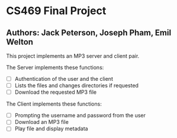 # CS469 Final Project
## Authors: Jack Peterson, Joseph Pham, Emil Welton

This project implements an MP3 server and client pair.

The Server implements these functions:
- [ ] Authentication of the user and the client
- [ ] Lists the files and changes directories if requested
- [ ] Download the requested MP3 file

The Client implements these functions:
- [ ] Prompting the username and password from the user
- [ ] Download an MP3 file
- [ ] Play file and display metadata

